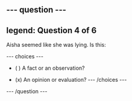 --- question ---
---
legend: Question 4 of 6
---

Aisha seemed like she was lying. Is this:

--- choices ---
- ( ) A fact or an observation?

- (x) An opinion or evaluation? --- /choices ---

--- /question ---

